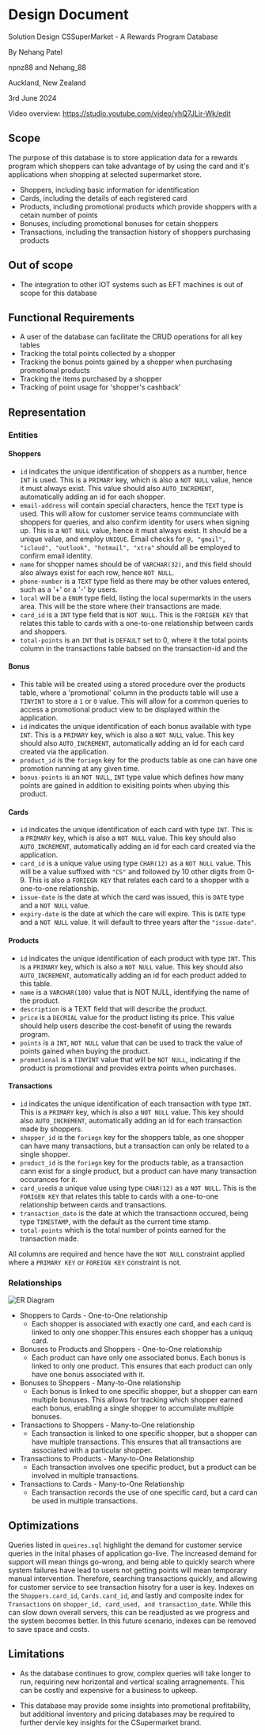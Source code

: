 # Design Document

Solution Design CSSuperMarket - A Rewards Program Database

By Nehang Patel

npnz88 and Nehang_88

Auckland, New Zealand

3rd June 2024

Video overview: <https://studio.youtube.com/video/yhQ7JLir-Wk/edit>

## Scope

The purpose of this database is to store application data for a rewards program which shoppers can take advantage of by using the card and it's applications when shopping at selected supermarket store.

* Shoppers, including basic information for identification
* Cards, including the details of each registered card
* Products, including promotional products which provide shoppers with a cetain number of points
* Bonuses, including promotional bonuses for cetain shoppers
* Transactions, including the transaction history of shoppers purchasing products

## Out of scope

* The integration to other IOT systems such as EFT machines is out of scope for this database

## Functional Requirements

* A user of the database can facilitate the CRUD operations for all key tables
* Tracking the total points collected by a shopper
* Tracking the bonus points gained by a shopper when purchasing promotional products
* Tracking the items purchased by a shopper
* Tracking of point usage for 'shopper's cashback'

## Representation

### Entities

#### Shoppers
* `id` indicates the unique identification of shoppers as a number, hence `INT` is used. This is a `PRIMARY` key, which is also a `NOT NULL` value, hence it must always exist. This value should also `AUTO_INCREMENT`, automatically adding an id for each shopper.
* `email-address` will contain special characters, hence the `TEXT` type is used. This will allow for customer service teams communciate with shoppers for queries, and also confirm identity for users when signing up. This is a `NOT NULL` value, hence it must always exist. It should be a unique value, and employ `UNIQUE`. Email checks for `@, "gmail", "icloud", "outlook", "hotmail", "xtra"` should all be employed to confirm email identity.
* `name` for shopper names should be of `VARCHAR(32)`, and this field should also always exist for each row, hence `NOT NULL`.
* `phone-number` is a `TEXT` type field as there may be other values entered, such as a '+' or a '-' by users.
* `local` will be a `ENUM` type field, listing the local supermarkts in the users area. This will be the store where their transactions are made.
* `card_id` is a `INT` type field that is `NOT NULL`. This is the `FORIGEN KEY` that relates this table to cards with a one-to-one relationship between cards and shoppers.
* `total-points` is an `INT` that is `DEFAULT` set to 0, where it the total points column in the transactions table babsed on the transaction-id and the

#### Bonus
* This table will be created using a stored procedure over the products table, where a 'promotional' column in the products table will use a `TINYINT` to store a `1` or `0` value. This will allow for a common queries to access a promotional product view to be displayed within the application.
* `id` indicates the unique identification of each bonus available with type `INT`. This is a `PRIMARY` key, which is also a `NOT NULL` value. This key should also `AUTO_INCREMENT`, automatically adding an id for each card created via the application.
* `product_id` is the `foriegn` key for the products table as one can have one promotion running at any given time.
* `bonus-points` is an `NOT NULL`, `INT` type value which defines how many points are gained in addition to exisiting points when ubying this product.

#### Cards
* `id` indicates the unique identification of each card with type `INT`. This is a `PRIMARY` key, which is also a `NOT NULL` value. This key should also `AUTO_INCREMENT`, automatically adding an id for each card created via the application.
* `card_id` is a unique value using type `CHAR(12)` as a `NOT NULL` value. This will be a value suffixed with `"CS"` and followed by 10 other digits from 0-9. This is also a `FORIEGN KEY` that relates each card to a shopper with a one-to-one relationship.
* `issue-date` is the date at which the card was issued, this is `DATE` type and a `NOT NULL` value.
* `expiry-date` is the date at which the care will expire. This is `DATE` type and a `NOT NULL` value. It will default to three years after the `"issue-date"`.

#### Products
* `id` indicates the unique identification of each product with type `INT`. This is a `PRIMARY` key, which is also a `NOT NULL` value. This key should also `AUTO_INCREMENT`, automatically adding an id for each product added to this table.
* `name` is a `VARCHAR(100)` value that is NOT NULL, identifying the name of the product.
* `description` is a TEXT field that will describe the product.
* `price` is a `DECMIAL` value for the product listing its price. This value should help users describe the cost-benefit of using the rewards program.
* `points` is a `INT`, `NOT NULL` value that can be used to track the value of points gained when buying the product.
* `promotional` is a `TINYINT` value that will be `NOT NULL`, indicating if the product is promotional and provides extra points when purchases.

#### Transactions
* `id` indicates the unique identification of each transaction with type `INT`. This is a `PRIMARY` key, which is also a `NOT NULL` value. This key should also `AUTO_INCREMENT`, automatically adding an id for each transaction made by shoppers.
* `shopper_id` is the `foriegn` key for the shoppers table, as one shopper can have many transactions, but a transaction can only be related to a single shopper.
* `product_id` is the `foriegn` key for the products table, as a transaction cann exist for a single product, but a product can have many transaction occurances for it.
* `card_used`is a unique value using type `CHAR(12)` as a `NOT NULL`. This is the `FORIGEN KEY` that relates this table to cards with a one-to-one relationship between cards and transactions.
* `transaction_date` is the date at which the transactionn occured, being type `TIMESTAMP`, with the default as the current time stamp.
* `total-points` which is the total number of points earned for the transaction made.


All columns are required and hence have the `NOT NULL` constraint applied where a `PRIMARY KEY` or `FOREIGN KEY` constraint is not.


### Relationships

![ER Diagram](diagram.png)

* Shoppers to Cards - One-to-One relationship
    * Each shopper is associated with exactly one card, and each card is linked to only one shopper.This ensures each shopper has a uniquq card.
* Bonuses to Products and Shoppers - One-to-One relationship
    * Each product can have only one associated bonus. Each bonus is linked to only one product. This ensures that each product can only have one bonus associated with it.
* Bonuses to Shoppers - Many-to-One relationship
    * Each bonus is linked to one specific shopper, but a shopper can earn multiple bonuses. This allows for tracking which shopper earned each bonus, enabling a single shopper to accumulate multiple bonuses.
* Transactions to Shoppers - Many-to-One relationship
    * Each transaction is linked to one specific shopper, but a shopper can have multiple transactions. This ensures that all transactions are associated with a particular shopper.
* Transactions to Products - Many-to-One Relationship
    * Each transaction involves one specific product, but a product can be involved in multiple transactions.
* Transactions to Cards - Many-to-One Relationship
    * Each transaction records the use of one specific card, but a card can be used in multiple transactions.

## Optimizations

Queries listed in `queires.sql` highlight the demand for customer service queries in the inital phases of application go-live. The increased demand for support will mean things go-wrong, and being able to quickly search where system failures have lead to users not getting points will mean temporary manual intervention. Therefore, searching transactions quickly, and allowing for customer service to see transaction hisotry for a user is key. Indexes on the `Shoppers.card_id`, `Cards.card_id`, and lastly and composite index for `Transactions` on `shopper_id, card_used, and transaction_date`. While this can slow down overall servers, this can be readjusted as we progress and the system becomes better. In this future scenario, indexes can be removed to save space and costs.

## Limitations

* As the database continues to grow, complex queries will take longer to run, requiring new horizontal and vertical scaling arragnements. This can be costly and expensive for a business to upkeep.

* This database may provide some insights into promotional profitability, but additional inventory and pricing databases may be required to further dervie key insights for the CSupermarket brand.
